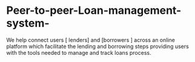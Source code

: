# Peer-to-peer-Loan-management-system-
We help connect users [ lenders] and  [borrowers ] across an online platform which facilitate the lending and borrowing steps providing users with the tools needed to manage and track loans process. 
